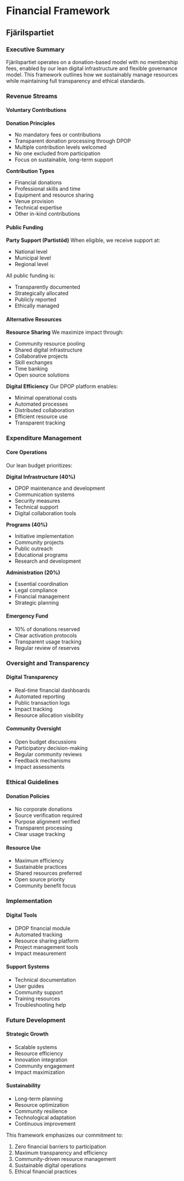 # Financial Framework
## Fjärilspartiet

### Executive Summary

Fjärilspartiet operates on a donation-based model with no membership fees, enabled by our lean digital infrastructure and flexible governance model. This framework outlines how we sustainably manage resources while maintaining full transparency and ethical standards.

### Revenue Streams

#### Voluntary Contributions

**Donation Principles**
- No mandatory fees or contributions
- Transparent donation processing through DPOP
- Multiple contribution levels welcomed
- No one excluded from participation
- Focus on sustainable, long-term support

**Contribution Types**
- Financial donations
- Professional skills and time
- Equipment and resource sharing
- Venue provision
- Technical expertise
- Other in-kind contributions

#### Public Funding

**Party Support (Partistöd)**
When eligible, we receive support at:
- National level
- Municipal level
- Regional level

All public funding is:
- Transparently documented
- Strategically allocated
- Publicly reported
- Ethically managed

#### Alternative Resources

**Resource Sharing**
We maximize impact through:
- Community resource pooling
- Shared digital infrastructure
- Collaborative projects
- Skill exchanges
- Time banking
- Open source solutions

**Digital Efficiency**
Our DPOP platform enables:
- Minimal operational costs
- Automated processes
- Distributed collaboration
- Efficient resource use
- Transparent tracking

### Expenditure Management

#### Core Operations

Our lean budget prioritizes:

**Digital Infrastructure (40%)**
- DPOP maintenance and development
- Communication systems
- Security measures
- Technical support
- Digital collaboration tools

**Programs (40%)**
- Initiative implementation
- Community projects
- Public outreach
- Educational programs
- Research and development

**Administration (20%)**
- Essential coordination
- Legal compliance
- Financial management
- Strategic planning

#### Emergency Fund
- 10% of donations reserved
- Clear activation protocols
- Transparent usage tracking
- Regular review of reserves

### Oversight and Transparency

#### Digital Transparency
- Real-time financial dashboards
- Automated reporting
- Public transaction logs
- Impact tracking
- Resource allocation visibility

#### Community Oversight
- Open budget discussions
- Participatory decision-making
- Regular community reviews
- Feedback mechanisms
- Impact assessments

### Ethical Guidelines

#### Donation Policies
- No corporate donations
- Source verification required
- Purpose alignment verified
- Transparent processing
- Clear usage tracking

#### Resource Use
- Maximum efficiency
- Sustainable practices
- Shared resources preferred
- Open source priority
- Community benefit focus

### Implementation

#### Digital Tools
- DPOP financial module
- Automated tracking
- Resource sharing platform
- Project management tools
- Impact measurement

#### Support Systems
- Technical documentation
- User guides
- Community support
- Training resources
- Troubleshooting help

### Future Development

#### Strategic Growth
- Scalable systems
- Resource efficiency
- Innovation integration
- Community engagement
- Impact maximization

#### Sustainability
- Long-term planning
- Resource optimization
- Community resilience
- Technological adaptation
- Continuous improvement

This framework emphasizes our commitment to:
1. Zero financial barriers to participation
2. Maximum transparency and efficiency
3. Community-driven resource management
4. Sustainable digital operations
5. Ethical financial practices
